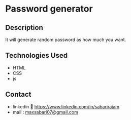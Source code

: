 # Password generator

## Description  
It will generate random password as how much you want. 

## Technologies Used  
- HTML  
- CSS
- js

## Contact
- linkedin 🔗 https://www.linkedin.com/in/sabarirajam
- mail : maxsabari07@gmail.com
